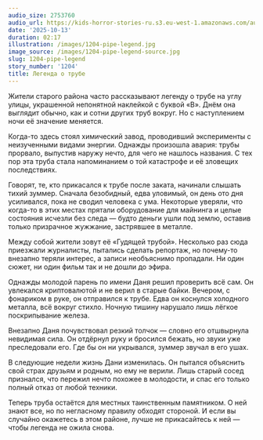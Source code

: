 ```yaml
---
audio_size: 2753760
audio_url: https://kids-horror-stories-ru.s3.eu-west-1.amazonaws.com/audio/1204-pipe-legend.mp3
date: '2025-10-13'
duration: 02:17
illustration: /images/1204-pipe-legend.jpg
image_source: /images/1204-pipe-legend-source.jpg
slug: 1204-pipe-legend
story_number: '1204'
title: Легенда о трубе
---
```


Жители старого района часто рассказывают легенду о трубе на углу улицы, украшенной непонятной наклейкой с буквой «B». Днём она выглядит обычно, как и сотни других труб вокруг. Но с наступлением ночи её значение меняется.

Когда-то здесь стоял химический завод, проводивший эксперименты с неизученными видами энергии. Однажды произошла авария: трубы прорвало, выпустив наружу нечто, для чего не нашлось названия. С тех пор эта труба стала напоминанием о той катастрофе и её зловещих последствиях.

Говорят, те, кто прикасался к трубе после заката, начинали слышать тихий зуммер. Сначала безобидный, едва уловимый, он день ото дня усиливался, пока не сводил человека с ума. Некоторые уверяли, что когда-то в этих местах прятали оборудование для майнинга и целые состояния исчезли без следа — будто деньги ушли под землю, оставив только призрачное жужжание, застрявшее в металле.

Между собой жители зовут её «Гудящей трубой». Несколько раз сюда приезжали журналисты, пытались сделать репортаж, но почему-то внезапно теряли интерес, а записи необъяснимо пропадали. Ни один сюжет, ни один фильм так и не дошли до эфира.

Однажды молодой парень по имени Даня решил проверить всё сам. Он увлекался криптовалютой и не верил в старые байки. Вечером, с фонариком в руке, он отправился к трубе. Едва он коснулся холодного металла, всё вокруг стихло. Ночную тишину нарушало лишь лёгкое поскрипывание железа.

Внезапно Даня почувствовал резкий толчок — словно его отшвырнула невидимая сила. Он отдёрнул руку и бросился бежать, но звуки уже преследовали его. Где бы он ни укрывался, зуммер звучал в его ушах.

В следующие недели жизнь Дани изменилась. Он пытался объяснить свой страх друзьям и родным, но ему не верили. Лишь старый сосед признался, что пережил нечто похожее в молодости, и спас его только полный отказ от любой техники.

Теперь труба остаётся для местных таинственным памятником. О ней знают все, но по негласному правилу обходят стороной. И если вы случайно окажетесь в этом районе, лучше не прикасайтесь к ней — чтобы легенда не ожила снова.